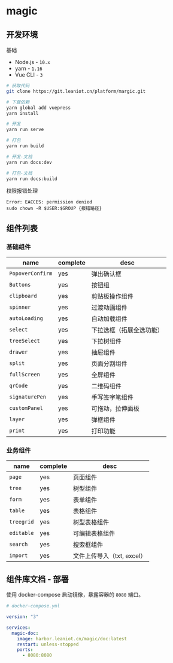 # magic

## 开发环境

基础

- Node.js - `10.x`
- yarn - `1.16`
- Vue CLI - `3`

```sh
# 获取代码
git clone https://git.leaniot.cn/platform/margic.git

# 下载依赖
yarn global add vuepress
yarn install

# 开发
yarn run serve

# 打包
yarn run build

# 开发-文档
yarn run docs:dev

# 打包-文档
yarn run docs:build
```

权限报错处理

```
Error: EACCES: permission denied
sudo chown -R $USER:$GROUP {报错路径}
```

## 组件列表

### 基础组件

| name           | complete |          desc            
|----------------|----------|-------------------------------
|`PopoverConfirm`|   yes    |弹出确认框                 
| `Buttons`      |   yes    |按钮组                 
| `clipboard`    |   yes    |剪贴板操作组件                 
| `spinner`      |   yes    |过渡动画组件                    
| `autoLoading`  |   yes    |自动加载组件                    
| `select`       |   yes    |下拉选框（拓展全选功能） 
| `treeSelect`   |   yes    |下拉树组件                      
| `drawer`       |   yes    |抽屉组件                        
| `split`        |   yes    |页面分割组件                    
| `fullScreen`   |   yes    |全屏组件                        
| `qrCode`       |   yes    |二维码组件                      
| `signaturePen` |   yes    |手写签字笔组件                  
| `customPanel`  |   yes    |可拖动，拉伸面板                 
| `layer`        |   yes    |弹框组件                        
| `print`        |   yes    |打印功能                        

### 业务组件

| name     | complete | desc                             
|----------|----------|-----------------------------------
| `page`   |   yes    | 页面组件 
| `tree`   |   yes    | 树型组件
| `form`   |   yes    | 表单组件
| `table`  |   yes    | 表格组件     
|`treegrid`|   yes    | 树型表格组件    
|`editable`|   yes    | 可编辑表格组件    
| `search` |   yes    | 搜索框组件         
| `import` |   yes    | 文件上传导入（txt, excel）         

## 组件库文档 - 部署

使用 docker-compose 启动镜像，暴露容器的 `8080` 端口。

```yaml
# docker-compose.yml

version: "3"

services:
  magic-doc:
    image: harbor.leaniot.cn/magic/doc:latest
    restart: unless-stopped
    ports:
      - 8080:8080
```
